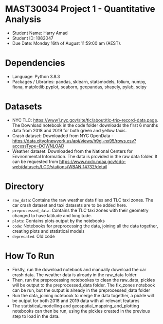 # MAST30034 Project 1 - Quantitative Analysis
- Student Name: Harry Amad
- Student ID: 1082047
- Due Date: Monday 16th of August 11:59:00 am (AEST).

# Dependencies
- Language: Python 3.8.3
- Packages / Libraries: pandas, sklearn, statsmodels, folium, numpy, fiona, matplotlib.pyplot, seaborn, geopandas, shapely, pylab, scipy

# Datasets
- NYC TLC: https://www1.nyc.gov/site/tlc/about/tlc-trip-record-data.page. The Download notebook in the code folder downloads the first 6 months data from 2018 and 2019 for both green and yellow taxis.
- Crash dataset: Downloaded from NYC OpenData - https://data.cityofnewyork.us/api/views/h9gi-nx95/rows.csv?accessType=DOWNLOAD
- Weather dataset: Downloaded from the National Centers for Environmental Information. The data is provided in the raw data folder. It can be requested from https://www.ncdc.noaa.gov/cdo-web/datasets/LCD/stations/WBAN:14732/detail


# Directory
- `raw_data`: Contains the raw weather data files and TLC taxi zones. The car crash dataset and taxi datasets are to be added here.
- `preprocessed_data`: Contains the TLC taxi zones with their geometry changed to have latitude and longitude.
- `plots`: Contains plots output by the notebooks
- `code`: Notebooks for preprocessing the data, joining all the data together, creating plots and statistical models
- `deprecated`: Old code

# How To Run
- Firstly, run the download notebook and manually download the car crash data. The weather data is already in the raw_data folder
- Then, run the preprocessing notebookes to clean the raw_data, pickles will be output to the preprocessed_data folder. The fix_zones notebook can be run, but the output is already in the preprocessed_data folder
- Run the data_joining notebook to merge the data together, a pickle will be output for both 2018 and 2019 data with all relevant features
- The statistical_modelling and geospatial_mapping_and_plotting notebooks can then be run, using the pickles created in the previous step to load in the data.
